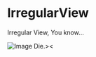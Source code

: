 IrregularView
=============

Irregular View, You know...

![Image Die.><](http://github.com/oranwood/IrregularView/raw/master/IrregularView/SCREEN_SHOT.PNG)
